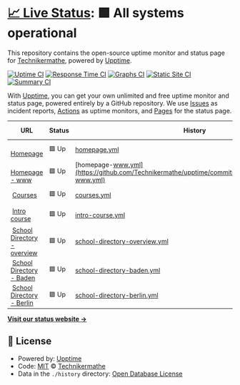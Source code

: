 # [📈 Live Status](https://Technikermathe.github.io/upptime): <!--live status--> **🟩 All systems operational**

This repository contains the open-source uptime monitor and status page for [Technikermathe](https://Technikermathe.github.io/upptime), powered by [Upptime](https://github.com/upptime/upptime).

[![Uptime CI](https://github.com/Technikermathe/upptime/workflows/Uptime%20CI/badge.svg)](https://github.com/Technikermathe/upptime/actions?query=workflow%3A%22Uptime+CI%22)
[![Response Time CI](https://github.com/Technikermathe/upptime/workflows/Response%20Time%20CI/badge.svg)](https://github.com/Technikermathe/upptime/actions?query=workflow%3A%22Response+Time+CI%22)
[![Graphs CI](https://github.com/Technikermathe/upptime/workflows/Graphs%20CI/badge.svg)](https://github.com/Technikermathe/upptime/actions?query=workflow%3A%22Graphs+CI%22)
[![Static Site CI](https://github.com/Technikermathe/upptime/workflows/Static%20Site%20CI/badge.svg)](https://github.com/Technikermathe/upptime/actions?query=workflow%3A%22Static+Site+CI%22)
[![Summary CI](https://github.com/Technikermathe/upptime/workflows/Summary%20CI/badge.svg)](https://github.com/Technikermathe/upptime/actions?query=workflow%3A%22Summary+CI%22)

With [Upptime](https://upptime.js.org), you can get your own unlimited and free uptime monitor and status page, powered entirely by a GitHub repository. We use [Issues](https://github.com/Technikermathe/upptime/issues) as incident reports, [Actions](https://github.com/Technikermathe/upptime/actions) as uptime monitors, and [Pages](https://Technikermathe.github.io/upptime) for the status page.

<!--start: status pages-->
<!-- This summary is generated by Upptime (https://github.com/upptime/upptime) -->
<!-- Do not edit this manually, your changes will be overwritten -->
<!-- prettier-ignore -->
| URL | Status | History | Response Time | Uptime |
| --- | ------ | ------- | ------------- | ------ |
| <img alt="" src="https://icons.duckduckgo.com/ip3/technikermathe.de.ico" height="13"> [Homepage](https://technikermathe.de) | 🟩 Up | [homepage.yml](https://github.com/Technikermathe/upptime/commits/HEAD/history/homepage.yml) | <details><summary><img alt="Response time graph" src="./graphs/homepage/response-time-week.png" height="20"> 2159ms</summary><br><a href="https://status.technikermathe.de/history/homepage"><img alt="Response time 871" src="https://img.shields.io/endpoint?url=https%3A%2F%2Fraw.githubusercontent.com%2FTechnikermathe%2Fupptime%2FHEAD%2Fapi%2Fhomepage%2Fresponse-time.json"></a><br><a href="https://status.technikermathe.de/history/homepage"><img alt="24-hour response time 1966" src="https://img.shields.io/endpoint?url=https%3A%2F%2Fraw.githubusercontent.com%2FTechnikermathe%2Fupptime%2FHEAD%2Fapi%2Fhomepage%2Fresponse-time-day.json"></a><br><a href="https://status.technikermathe.de/history/homepage"><img alt="7-day response time 2159" src="https://img.shields.io/endpoint?url=https%3A%2F%2Fraw.githubusercontent.com%2FTechnikermathe%2Fupptime%2FHEAD%2Fapi%2Fhomepage%2Fresponse-time-week.json"></a><br><a href="https://status.technikermathe.de/history/homepage"><img alt="30-day response time 2066" src="https://img.shields.io/endpoint?url=https%3A%2F%2Fraw.githubusercontent.com%2FTechnikermathe%2Fupptime%2FHEAD%2Fapi%2Fhomepage%2Fresponse-time-month.json"></a><br><a href="https://status.technikermathe.de/history/homepage"><img alt="1-year response time 871" src="https://img.shields.io/endpoint?url=https%3A%2F%2Fraw.githubusercontent.com%2FTechnikermathe%2Fupptime%2FHEAD%2Fapi%2Fhomepage%2Fresponse-time-year.json"></a></details> | <details><summary><a href="https://status.technikermathe.de/history/homepage">100.00%</a></summary><a href="https://status.technikermathe.de/history/homepage"><img alt="All-time uptime 95.89%" src="https://img.shields.io/endpoint?url=https%3A%2F%2Fraw.githubusercontent.com%2FTechnikermathe%2Fupptime%2FHEAD%2Fapi%2Fhomepage%2Fuptime.json"></a><br><a href="https://status.technikermathe.de/history/homepage"><img alt="24-hour uptime 100.00%" src="https://img.shields.io/endpoint?url=https%3A%2F%2Fraw.githubusercontent.com%2FTechnikermathe%2Fupptime%2FHEAD%2Fapi%2Fhomepage%2Fuptime-day.json"></a><br><a href="https://status.technikermathe.de/history/homepage"><img alt="7-day uptime 100.00%" src="https://img.shields.io/endpoint?url=https%3A%2F%2Fraw.githubusercontent.com%2FTechnikermathe%2Fupptime%2FHEAD%2Fapi%2Fhomepage%2Fuptime-week.json"></a><br><a href="https://status.technikermathe.de/history/homepage"><img alt="30-day uptime 99.82%" src="https://img.shields.io/endpoint?url=https%3A%2F%2Fraw.githubusercontent.com%2FTechnikermathe%2Fupptime%2FHEAD%2Fapi%2Fhomepage%2Fuptime-month.json"></a><br><a href="https://status.technikermathe.de/history/homepage"><img alt="1-year uptime 95.89%" src="https://img.shields.io/endpoint?url=https%3A%2F%2Fraw.githubusercontent.com%2FTechnikermathe%2Fupptime%2FHEAD%2Fapi%2Fhomepage%2Fuptime-year.json"></a></details>
| <img alt="" src="https://icons.duckduckgo.com/ip3/www.technikermathe.de.ico" height="13"> [Homepage - www](https://www.technikermathe.de) | 🟩 Up | [homepage-www.yml](https://github.com/Technikermathe/upptime/commits/HEAD/history/homepage-www.yml) | <details><summary><img alt="Response time graph" src="./graphs/homepage-www/response-time-week.png" height="20"> 2251ms</summary><br><a href="https://status.technikermathe.de/history/homepage-www"><img alt="Response time 1008" src="https://img.shields.io/endpoint?url=https%3A%2F%2Fraw.githubusercontent.com%2FTechnikermathe%2Fupptime%2FHEAD%2Fapi%2Fhomepage-www%2Fresponse-time.json"></a><br><a href="https://status.technikermathe.de/history/homepage-www"><img alt="24-hour response time 2028" src="https://img.shields.io/endpoint?url=https%3A%2F%2Fraw.githubusercontent.com%2FTechnikermathe%2Fupptime%2FHEAD%2Fapi%2Fhomepage-www%2Fresponse-time-day.json"></a><br><a href="https://status.technikermathe.de/history/homepage-www"><img alt="7-day response time 2251" src="https://img.shields.io/endpoint?url=https%3A%2F%2Fraw.githubusercontent.com%2FTechnikermathe%2Fupptime%2FHEAD%2Fapi%2Fhomepage-www%2Fresponse-time-week.json"></a><br><a href="https://status.technikermathe.de/history/homepage-www"><img alt="30-day response time 2118" src="https://img.shields.io/endpoint?url=https%3A%2F%2Fraw.githubusercontent.com%2FTechnikermathe%2Fupptime%2FHEAD%2Fapi%2Fhomepage-www%2Fresponse-time-month.json"></a><br><a href="https://status.technikermathe.de/history/homepage-www"><img alt="1-year response time 1008" src="https://img.shields.io/endpoint?url=https%3A%2F%2Fraw.githubusercontent.com%2FTechnikermathe%2Fupptime%2FHEAD%2Fapi%2Fhomepage-www%2Fresponse-time-year.json"></a></details> | <details><summary><a href="https://status.technikermathe.de/history/homepage-www">100.00%</a></summary><a href="https://status.technikermathe.de/history/homepage-www"><img alt="All-time uptime 96.90%" src="https://img.shields.io/endpoint?url=https%3A%2F%2Fraw.githubusercontent.com%2FTechnikermathe%2Fupptime%2FHEAD%2Fapi%2Fhomepage-www%2Fuptime.json"></a><br><a href="https://status.technikermathe.de/history/homepage-www"><img alt="24-hour uptime 100.00%" src="https://img.shields.io/endpoint?url=https%3A%2F%2Fraw.githubusercontent.com%2FTechnikermathe%2Fupptime%2FHEAD%2Fapi%2Fhomepage-www%2Fuptime-day.json"></a><br><a href="https://status.technikermathe.de/history/homepage-www"><img alt="7-day uptime 100.00%" src="https://img.shields.io/endpoint?url=https%3A%2F%2Fraw.githubusercontent.com%2FTechnikermathe%2Fupptime%2FHEAD%2Fapi%2Fhomepage-www%2Fuptime-week.json"></a><br><a href="https://status.technikermathe.de/history/homepage-www"><img alt="30-day uptime 99.82%" src="https://img.shields.io/endpoint?url=https%3A%2F%2Fraw.githubusercontent.com%2FTechnikermathe%2Fupptime%2FHEAD%2Fapi%2Fhomepage-www%2Fuptime-month.json"></a><br><a href="https://status.technikermathe.de/history/homepage-www"><img alt="1-year uptime 96.90%" src="https://img.shields.io/endpoint?url=https%3A%2F%2Fraw.githubusercontent.com%2FTechnikermathe%2Fupptime%2FHEAD%2Fapi%2Fhomepage-www%2Fuptime-year.json"></a></details>
| <img alt="" src="https://icons.duckduckgo.com/ip3/technikermathe.de.ico" height="13"> [Courses](https://technikermathe.de/onlinekurse) | 🟩 Up | [courses.yml](https://github.com/Technikermathe/upptime/commits/HEAD/history/courses.yml) | <details><summary><img alt="Response time graph" src="./graphs/courses/response-time-week.png" height="20"> 3547ms</summary><br><a href="https://status.technikermathe.de/history/courses"><img alt="Response time 1078" src="https://img.shields.io/endpoint?url=https%3A%2F%2Fraw.githubusercontent.com%2FTechnikermathe%2Fupptime%2FHEAD%2Fapi%2Fcourses%2Fresponse-time.json"></a><br><a href="https://status.technikermathe.de/history/courses"><img alt="24-hour response time 3265" src="https://img.shields.io/endpoint?url=https%3A%2F%2Fraw.githubusercontent.com%2FTechnikermathe%2Fupptime%2FHEAD%2Fapi%2Fcourses%2Fresponse-time-day.json"></a><br><a href="https://status.technikermathe.de/history/courses"><img alt="7-day response time 3547" src="https://img.shields.io/endpoint?url=https%3A%2F%2Fraw.githubusercontent.com%2FTechnikermathe%2Fupptime%2FHEAD%2Fapi%2Fcourses%2Fresponse-time-week.json"></a><br><a href="https://status.technikermathe.de/history/courses"><img alt="30-day response time 3186" src="https://img.shields.io/endpoint?url=https%3A%2F%2Fraw.githubusercontent.com%2FTechnikermathe%2Fupptime%2FHEAD%2Fapi%2Fcourses%2Fresponse-time-month.json"></a><br><a href="https://status.technikermathe.de/history/courses"><img alt="1-year response time 1078" src="https://img.shields.io/endpoint?url=https%3A%2F%2Fraw.githubusercontent.com%2FTechnikermathe%2Fupptime%2FHEAD%2Fapi%2Fcourses%2Fresponse-time-year.json"></a></details> | <details><summary><a href="https://status.technikermathe.de/history/courses">100.00%</a></summary><a href="https://status.technikermathe.de/history/courses"><img alt="All-time uptime 95.97%" src="https://img.shields.io/endpoint?url=https%3A%2F%2Fraw.githubusercontent.com%2FTechnikermathe%2Fupptime%2FHEAD%2Fapi%2Fcourses%2Fuptime.json"></a><br><a href="https://status.technikermathe.de/history/courses"><img alt="24-hour uptime 100.00%" src="https://img.shields.io/endpoint?url=https%3A%2F%2Fraw.githubusercontent.com%2FTechnikermathe%2Fupptime%2FHEAD%2Fapi%2Fcourses%2Fuptime-day.json"></a><br><a href="https://status.technikermathe.de/history/courses"><img alt="7-day uptime 100.00%" src="https://img.shields.io/endpoint?url=https%3A%2F%2Fraw.githubusercontent.com%2FTechnikermathe%2Fupptime%2FHEAD%2Fapi%2Fcourses%2Fuptime-week.json"></a><br><a href="https://status.technikermathe.de/history/courses"><img alt="30-day uptime 99.71%" src="https://img.shields.io/endpoint?url=https%3A%2F%2Fraw.githubusercontent.com%2FTechnikermathe%2Fupptime%2FHEAD%2Fapi%2Fcourses%2Fuptime-month.json"></a><br><a href="https://status.technikermathe.de/history/courses"><img alt="1-year uptime 95.97%" src="https://img.shields.io/endpoint?url=https%3A%2F%2Fraw.githubusercontent.com%2FTechnikermathe%2Fupptime%2FHEAD%2Fapi%2Fcourses%2Fuptime-year.json"></a></details>
| <img alt="" src="https://icons.duckduckgo.com/ip3/technikermathe.de.ico" height="13"> [Intro course](https://technikermathe.de/kurse/info-rund-um-das-technikerstudium) | 🟩 Up | [intro-course.yml](https://github.com/Technikermathe/upptime/commits/HEAD/history/intro-course.yml) | <details><summary><img alt="Response time graph" src="./graphs/intro-course/response-time-week.png" height="20"> 1278ms</summary><br><a href="https://status.technikermathe.de/history/intro-course"><img alt="Response time 397" src="https://img.shields.io/endpoint?url=https%3A%2F%2Fraw.githubusercontent.com%2FTechnikermathe%2Fupptime%2FHEAD%2Fapi%2Fintro-course%2Fresponse-time.json"></a><br><a href="https://status.technikermathe.de/history/intro-course"><img alt="24-hour response time 1198" src="https://img.shields.io/endpoint?url=https%3A%2F%2Fraw.githubusercontent.com%2FTechnikermathe%2Fupptime%2FHEAD%2Fapi%2Fintro-course%2Fresponse-time-day.json"></a><br><a href="https://status.technikermathe.de/history/intro-course"><img alt="7-day response time 1278" src="https://img.shields.io/endpoint?url=https%3A%2F%2Fraw.githubusercontent.com%2FTechnikermathe%2Fupptime%2FHEAD%2Fapi%2Fintro-course%2Fresponse-time-week.json"></a><br><a href="https://status.technikermathe.de/history/intro-course"><img alt="30-day response time 1124" src="https://img.shields.io/endpoint?url=https%3A%2F%2Fraw.githubusercontent.com%2FTechnikermathe%2Fupptime%2FHEAD%2Fapi%2Fintro-course%2Fresponse-time-month.json"></a><br><a href="https://status.technikermathe.de/history/intro-course"><img alt="1-year response time 397" src="https://img.shields.io/endpoint?url=https%3A%2F%2Fraw.githubusercontent.com%2FTechnikermathe%2Fupptime%2FHEAD%2Fapi%2Fintro-course%2Fresponse-time-year.json"></a></details> | <details><summary><a href="https://status.technikermathe.de/history/intro-course">100.00%</a></summary><a href="https://status.technikermathe.de/history/intro-course"><img alt="All-time uptime 95.99%" src="https://img.shields.io/endpoint?url=https%3A%2F%2Fraw.githubusercontent.com%2FTechnikermathe%2Fupptime%2FHEAD%2Fapi%2Fintro-course%2Fuptime.json"></a><br><a href="https://status.technikermathe.de/history/intro-course"><img alt="24-hour uptime 100.00%" src="https://img.shields.io/endpoint?url=https%3A%2F%2Fraw.githubusercontent.com%2FTechnikermathe%2Fupptime%2FHEAD%2Fapi%2Fintro-course%2Fuptime-day.json"></a><br><a href="https://status.technikermathe.de/history/intro-course"><img alt="7-day uptime 100.00%" src="https://img.shields.io/endpoint?url=https%3A%2F%2Fraw.githubusercontent.com%2FTechnikermathe%2Fupptime%2FHEAD%2Fapi%2Fintro-course%2Fuptime-week.json"></a><br><a href="https://status.technikermathe.de/history/intro-course"><img alt="30-day uptime 99.82%" src="https://img.shields.io/endpoint?url=https%3A%2F%2Fraw.githubusercontent.com%2FTechnikermathe%2Fupptime%2FHEAD%2Fapi%2Fintro-course%2Fuptime-month.json"></a><br><a href="https://status.technikermathe.de/history/intro-course"><img alt="1-year uptime 95.99%" src="https://img.shields.io/endpoint?url=https%3A%2F%2Fraw.githubusercontent.com%2FTechnikermathe%2Fupptime%2FHEAD%2Fapi%2Fintro-course%2Fuptime-year.json"></a></details>
| <img alt="" src="https://icons.duckduckgo.com/ip3/technikermathe.de.ico" height="13"> [School Directory - overview](https://technikermathe.de/kurse/technikerschulen-verzeichnis-deutschlandweit) | 🟩 Up | [school-directory-overview.yml](https://github.com/Technikermathe/upptime/commits/HEAD/history/school-directory-overview.yml) | <details><summary><img alt="Response time graph" src="./graphs/school-directory-overview/response-time-week.png" height="20"> 1304ms</summary><br><a href="https://status.technikermathe.de/history/school-directory-overview"><img alt="Response time 393" src="https://img.shields.io/endpoint?url=https%3A%2F%2Fraw.githubusercontent.com%2FTechnikermathe%2Fupptime%2FHEAD%2Fapi%2Fschool-directory-overview%2Fresponse-time.json"></a><br><a href="https://status.technikermathe.de/history/school-directory-overview"><img alt="24-hour response time 1231" src="https://img.shields.io/endpoint?url=https%3A%2F%2Fraw.githubusercontent.com%2FTechnikermathe%2Fupptime%2FHEAD%2Fapi%2Fschool-directory-overview%2Fresponse-time-day.json"></a><br><a href="https://status.technikermathe.de/history/school-directory-overview"><img alt="7-day response time 1304" src="https://img.shields.io/endpoint?url=https%3A%2F%2Fraw.githubusercontent.com%2FTechnikermathe%2Fupptime%2FHEAD%2Fapi%2Fschool-directory-overview%2Fresponse-time-week.json"></a><br><a href="https://status.technikermathe.de/history/school-directory-overview"><img alt="30-day response time 1122" src="https://img.shields.io/endpoint?url=https%3A%2F%2Fraw.githubusercontent.com%2FTechnikermathe%2Fupptime%2FHEAD%2Fapi%2Fschool-directory-overview%2Fresponse-time-month.json"></a><br><a href="https://status.technikermathe.de/history/school-directory-overview"><img alt="1-year response time 393" src="https://img.shields.io/endpoint?url=https%3A%2F%2Fraw.githubusercontent.com%2FTechnikermathe%2Fupptime%2FHEAD%2Fapi%2Fschool-directory-overview%2Fresponse-time-year.json"></a></details> | <details><summary><a href="https://status.technikermathe.de/history/school-directory-overview">100.00%</a></summary><a href="https://status.technikermathe.de/history/school-directory-overview"><img alt="All-time uptime 95.99%" src="https://img.shields.io/endpoint?url=https%3A%2F%2Fraw.githubusercontent.com%2FTechnikermathe%2Fupptime%2FHEAD%2Fapi%2Fschool-directory-overview%2Fuptime.json"></a><br><a href="https://status.technikermathe.de/history/school-directory-overview"><img alt="24-hour uptime 100.00%" src="https://img.shields.io/endpoint?url=https%3A%2F%2Fraw.githubusercontent.com%2FTechnikermathe%2Fupptime%2FHEAD%2Fapi%2Fschool-directory-overview%2Fuptime-day.json"></a><br><a href="https://status.technikermathe.de/history/school-directory-overview"><img alt="7-day uptime 100.00%" src="https://img.shields.io/endpoint?url=https%3A%2F%2Fraw.githubusercontent.com%2FTechnikermathe%2Fupptime%2FHEAD%2Fapi%2Fschool-directory-overview%2Fuptime-week.json"></a><br><a href="https://status.technikermathe.de/history/school-directory-overview"><img alt="30-day uptime 99.82%" src="https://img.shields.io/endpoint?url=https%3A%2F%2Fraw.githubusercontent.com%2FTechnikermathe%2Fupptime%2FHEAD%2Fapi%2Fschool-directory-overview%2Fuptime-month.json"></a><br><a href="https://status.technikermathe.de/history/school-directory-overview"><img alt="1-year uptime 95.99%" src="https://img.shields.io/endpoint?url=https%3A%2F%2Fraw.githubusercontent.com%2FTechnikermathe%2Fupptime%2FHEAD%2Fapi%2Fschool-directory-overview%2Fuptime-year.json"></a></details>
| <img alt="" src="https://icons.duckduckgo.com/ip3/technikermathe.de.ico" height="13"> [School Directory - Baden](https://technikermathe.de/lektionen/technikerschulen-in-baden-wuerttemberg) | 🟩 Up | [school-directory-baden.yml](https://github.com/Technikermathe/upptime/commits/HEAD/history/school-directory-baden.yml) | <details><summary><img alt="Response time graph" src="./graphs/school-directory-baden/response-time-week.png" height="20"> 23527ms</summary><br><a href="https://status.technikermathe.de/history/school-directory-baden"><img alt="Response time 15127" src="https://img.shields.io/endpoint?url=https%3A%2F%2Fraw.githubusercontent.com%2FTechnikermathe%2Fupptime%2FHEAD%2Fapi%2Fschool-directory-baden%2Fresponse-time.json"></a><br><a href="https://status.technikermathe.de/history/school-directory-baden"><img alt="24-hour response time 23483" src="https://img.shields.io/endpoint?url=https%3A%2F%2Fraw.githubusercontent.com%2FTechnikermathe%2Fupptime%2FHEAD%2Fapi%2Fschool-directory-baden%2Fresponse-time-day.json"></a><br><a href="https://status.technikermathe.de/history/school-directory-baden"><img alt="7-day response time 23527" src="https://img.shields.io/endpoint?url=https%3A%2F%2Fraw.githubusercontent.com%2FTechnikermathe%2Fupptime%2FHEAD%2Fapi%2Fschool-directory-baden%2Fresponse-time-week.json"></a><br><a href="https://status.technikermathe.de/history/school-directory-baden"><img alt="30-day response time 22731" src="https://img.shields.io/endpoint?url=https%3A%2F%2Fraw.githubusercontent.com%2FTechnikermathe%2Fupptime%2FHEAD%2Fapi%2Fschool-directory-baden%2Fresponse-time-month.json"></a><br><a href="https://status.technikermathe.de/history/school-directory-baden"><img alt="1-year response time 15127" src="https://img.shields.io/endpoint?url=https%3A%2F%2Fraw.githubusercontent.com%2FTechnikermathe%2Fupptime%2FHEAD%2Fapi%2Fschool-directory-baden%2Fresponse-time-year.json"></a></details> | <details><summary><a href="https://status.technikermathe.de/history/school-directory-baden">9.96%</a></summary><a href="https://status.technikermathe.de/history/school-directory-baden"><img alt="All-time uptime 96.72%" src="https://img.shields.io/endpoint?url=https%3A%2F%2Fraw.githubusercontent.com%2FTechnikermathe%2Fupptime%2FHEAD%2Fapi%2Fschool-directory-baden%2Fuptime.json"></a><br><a href="https://status.technikermathe.de/history/school-directory-baden"><img alt="24-hour uptime 14.70%" src="https://img.shields.io/endpoint?url=https%3A%2F%2Fraw.githubusercontent.com%2FTechnikermathe%2Fupptime%2FHEAD%2Fapi%2Fschool-directory-baden%2Fuptime-day.json"></a><br><a href="https://status.technikermathe.de/history/school-directory-baden"><img alt="7-day uptime 9.96%" src="https://img.shields.io/endpoint?url=https%3A%2F%2Fraw.githubusercontent.com%2FTechnikermathe%2Fupptime%2FHEAD%2Fapi%2Fschool-directory-baden%2Fuptime-week.json"></a><br><a href="https://status.technikermathe.de/history/school-directory-baden"><img alt="30-day uptime 78.10%" src="https://img.shields.io/endpoint?url=https%3A%2F%2Fraw.githubusercontent.com%2FTechnikermathe%2Fupptime%2FHEAD%2Fapi%2Fschool-directory-baden%2Fuptime-month.json"></a><br><a href="https://status.technikermathe.de/history/school-directory-baden"><img alt="1-year uptime 96.72%" src="https://img.shields.io/endpoint?url=https%3A%2F%2Fraw.githubusercontent.com%2FTechnikermathe%2Fupptime%2FHEAD%2Fapi%2Fschool-directory-baden%2Fuptime-year.json"></a></details>
| <img alt="" src="https://icons.duckduckgo.com/ip3/technikermathe.de.ico" height="13"> [School Directory - Berlin](https://technikermathe.de/lektionen/technikerschulen-in-berlin) | 🟩 Up | [school-directory-berlin.yml](https://github.com/Technikermathe/upptime/commits/HEAD/history/school-directory-berlin.yml) | <details><summary><img alt="Response time graph" src="./graphs/school-directory-berlin/response-time-week.png" height="20"> 4093ms</summary><br><a href="https://status.technikermathe.de/history/school-directory-berlin"><img alt="Response time 1257" src="https://img.shields.io/endpoint?url=https%3A%2F%2Fraw.githubusercontent.com%2FTechnikermathe%2Fupptime%2FHEAD%2Fapi%2Fschool-directory-berlin%2Fresponse-time.json"></a><br><a href="https://status.technikermathe.de/history/school-directory-berlin"><img alt="24-hour response time 4341" src="https://img.shields.io/endpoint?url=https%3A%2F%2Fraw.githubusercontent.com%2FTechnikermathe%2Fupptime%2FHEAD%2Fapi%2Fschool-directory-berlin%2Fresponse-time-day.json"></a><br><a href="https://status.technikermathe.de/history/school-directory-berlin"><img alt="7-day response time 4093" src="https://img.shields.io/endpoint?url=https%3A%2F%2Fraw.githubusercontent.com%2FTechnikermathe%2Fupptime%2FHEAD%2Fapi%2Fschool-directory-berlin%2Fresponse-time-week.json"></a><br><a href="https://status.technikermathe.de/history/school-directory-berlin"><img alt="30-day response time 3424" src="https://img.shields.io/endpoint?url=https%3A%2F%2Fraw.githubusercontent.com%2FTechnikermathe%2Fupptime%2FHEAD%2Fapi%2Fschool-directory-berlin%2Fresponse-time-month.json"></a><br><a href="https://status.technikermathe.de/history/school-directory-berlin"><img alt="1-year response time 1257" src="https://img.shields.io/endpoint?url=https%3A%2F%2Fraw.githubusercontent.com%2FTechnikermathe%2Fupptime%2FHEAD%2Fapi%2Fschool-directory-berlin%2Fresponse-time-year.json"></a></details> | <details><summary><a href="https://status.technikermathe.de/history/school-directory-berlin">99.92%</a></summary><a href="https://status.technikermathe.de/history/school-directory-berlin"><img alt="All-time uptime 95.96%" src="https://img.shields.io/endpoint?url=https%3A%2F%2Fraw.githubusercontent.com%2FTechnikermathe%2Fupptime%2FHEAD%2Fapi%2Fschool-directory-berlin%2Fuptime.json"></a><br><a href="https://status.technikermathe.de/history/school-directory-berlin"><img alt="24-hour uptime 100.00%" src="https://img.shields.io/endpoint?url=https%3A%2F%2Fraw.githubusercontent.com%2FTechnikermathe%2Fupptime%2FHEAD%2Fapi%2Fschool-directory-berlin%2Fuptime-day.json"></a><br><a href="https://status.technikermathe.de/history/school-directory-berlin"><img alt="7-day uptime 99.92%" src="https://img.shields.io/endpoint?url=https%3A%2F%2Fraw.githubusercontent.com%2FTechnikermathe%2Fupptime%2FHEAD%2Fapi%2Fschool-directory-berlin%2Fuptime-week.json"></a><br><a href="https://status.technikermathe.de/history/school-directory-berlin"><img alt="30-day uptime 99.80%" src="https://img.shields.io/endpoint?url=https%3A%2F%2Fraw.githubusercontent.com%2FTechnikermathe%2Fupptime%2FHEAD%2Fapi%2Fschool-directory-berlin%2Fuptime-month.json"></a><br><a href="https://status.technikermathe.de/history/school-directory-berlin"><img alt="1-year uptime 95.96%" src="https://img.shields.io/endpoint?url=https%3A%2F%2Fraw.githubusercontent.com%2FTechnikermathe%2Fupptime%2FHEAD%2Fapi%2Fschool-directory-berlin%2Fuptime-year.json"></a></details>

<!--end: status pages-->

[**Visit our status website →**](https://Technikermathe.github.io/upptime)

## 📄 License

- Powered by: [Upptime](https://github.com/upptime/upptime)
- Code: [MIT](./LICENSE) © [Technikermathe](https://Technikermathe.github.io/upptime)
- Data in the `./history` directory: [Open Database License](https://opendatacommons.org/licenses/odbl/1-0/)
